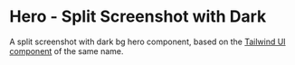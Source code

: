 # Hero - Split Screenshot with Dark

A split screenshot with dark bg hero component, based on the [Tailwind UI component](https://tailwindui.com/components/marketing/sections/heroes#component-0a236517d5034ca1bf2b82f0afe0fede) of the same name.
